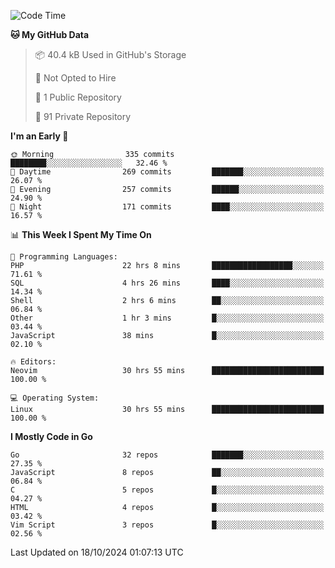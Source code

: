 
<!--START_SECTION:waka-->
![Code Time](http://img.shields.io/badge/Code%20Time-5%2C387%20hrs%2059%20mins-blue)

**🐱 My GitHub Data** 

> 📦 40.4 kB Used in GitHub's Storage 
 > 
> 🚫 Not Opted to Hire
 > 
> 📜 1 Public Repository 
 > 
> 🔑 91 Private Repository 
 > 
**I'm an Early 🐤** 

```text
🌞 Morning                335 commits         ████████░░░░░░░░░░░░░░░░░   32.46 % 
🌆 Daytime                269 commits         ███████░░░░░░░░░░░░░░░░░░   26.07 % 
🌃 Evening                257 commits         ██████░░░░░░░░░░░░░░░░░░░   24.90 % 
🌙 Night                  171 commits         ████░░░░░░░░░░░░░░░░░░░░░   16.57 % 
```


📊 **This Week I Spent My Time On** 

```text
💬 Programming Languages: 
PHP                      22 hrs 8 mins       ██████████████████░░░░░░░   71.61 % 
SQL                      4 hrs 26 mins       ████░░░░░░░░░░░░░░░░░░░░░   14.34 % 
Shell                    2 hrs 6 mins        ██░░░░░░░░░░░░░░░░░░░░░░░   06.84 % 
Other                    1 hr 3 mins         █░░░░░░░░░░░░░░░░░░░░░░░░   03.44 % 
JavaScript               38 mins             █░░░░░░░░░░░░░░░░░░░░░░░░   02.10 % 

🔥 Editors: 
Neovim                   30 hrs 55 mins      █████████████████████████   100.00 % 

💻 Operating System: 
Linux                    30 hrs 55 mins      █████████████████████████   100.00 % 
```

**I Mostly Code in Go** 

```text
Go                       32 repos            ███████░░░░░░░░░░░░░░░░░░   27.35 % 
JavaScript               8 repos             ██░░░░░░░░░░░░░░░░░░░░░░░   06.84 % 
C                        5 repos             █░░░░░░░░░░░░░░░░░░░░░░░░   04.27 % 
HTML                     4 repos             █░░░░░░░░░░░░░░░░░░░░░░░░   03.42 % 
Vim Script               3 repos             █░░░░░░░░░░░░░░░░░░░░░░░░   02.56 % 
```




 Last Updated on 18/10/2024 01:07:13 UTC
<!--END_SECTION:waka-->
